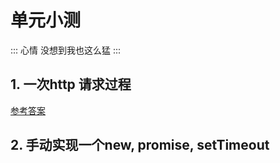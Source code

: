 # 单元小测
::: 心情
    没想到我也这么猛
:::

## 1. 一次http 请求过程
[参考答案](http://www.cnblogs.com/engeng/articles/5959335.html)

## 2. 手动实现一个new, promise, setTimeout

